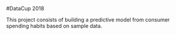 #DataCup 2018

This project consists of building a predictive model from consumer spending habits based on sample data.
